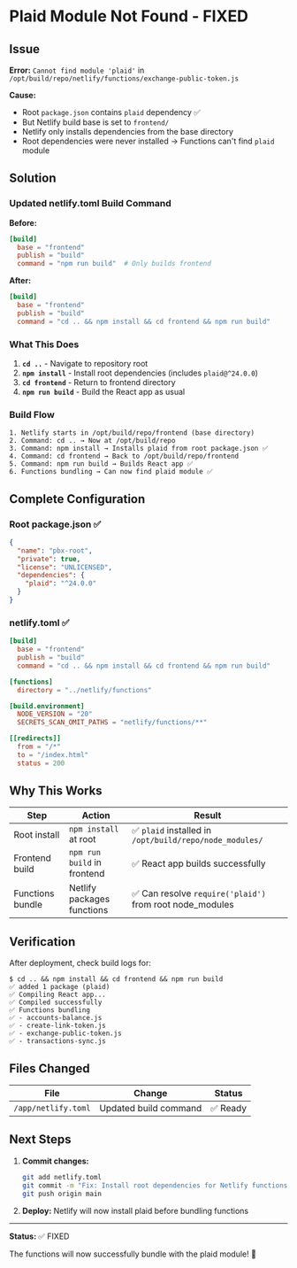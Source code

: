 # Plaid Module Not Found - FIXED

## Issue
**Error:** `Cannot find module 'plaid'` in `/opt/build/repo/netlify/functions/exchange-public-token.js`

**Cause:** 
- Root `package.json` contains `plaid` dependency ✅
- But Netlify build base is set to `frontend/`
- Netlify only installs dependencies from the base directory
- Root dependencies were never installed → Functions can't find `plaid` module

## Solution

### Updated netlify.toml Build Command

**Before:**
```toml
[build]
  base = "frontend"
  publish = "build"
  command = "npm run build"  # Only builds frontend
```

**After:**
```toml
[build]
  base = "frontend"
  publish = "build"
  command = "cd .. && npm install && cd frontend && npm run build"
```

### What This Does

1. **`cd ..`** - Navigate to repository root
2. **`npm install`** - Install root dependencies (includes `plaid@^24.0.0`)
3. **`cd frontend`** - Return to frontend directory
4. **`npm run build`** - Build the React app as usual

### Build Flow

```
1. Netlify starts in /opt/build/repo/frontend (base directory)
2. Command: cd .. → Now at /opt/build/repo
3. Command: npm install → Installs plaid from root package.json ✅
4. Command: cd frontend → Back to /opt/build/repo/frontend
5. Command: npm run build → Builds React app ✅
6. Functions bundling → Can now find plaid module ✅
```

## Complete Configuration

### Root package.json ✅
```json
{
  "name": "pbx-root",
  "private": true,
  "license": "UNLICENSED",
  "dependencies": {
    "plaid": "^24.0.0"
  }
}
```

### netlify.toml ✅
```toml
[build]
  base = "frontend"
  publish = "build"
  command = "cd .. && npm install && cd frontend && npm run build"

[functions]
  directory = "../netlify/functions"

[build.environment]
  NODE_VERSION = "20"
  SECRETS_SCAN_OMIT_PATHS = "netlify/functions/**"

[[redirects]]
  from = "/*"
  to = "/index.html"
  status = 200
```

## Why This Works

| Step | Action | Result |
|------|--------|--------|
| Root install | `npm install` at root | ✅ `plaid` installed in `/opt/build/repo/node_modules/` |
| Frontend build | `npm run build` in frontend | ✅ React app builds successfully |
| Functions bundle | Netlify packages functions | ✅ Can resolve `require('plaid')` from root node_modules |

## Verification

After deployment, check build logs for:
```
$ cd .. && npm install && cd frontend && npm run build
✅ added 1 package (plaid)
✅ Compiling React app...
✅ Compiled successfully
✅ Functions bundling
✅ - accounts-balance.js
✅ - create-link-token.js
✅ - exchange-public-token.js
✅ - transactions-sync.js
```

## Files Changed

| File | Change | Status |
|------|--------|--------|
| `/app/netlify.toml` | Updated build command | ✅ Ready |

## Next Steps

1. **Commit changes:**
   ```bash
   git add netlify.toml
   git commit -m "Fix: Install root dependencies for Netlify functions"
   git push origin main
   ```

2. **Deploy:** Netlify will now install plaid before bundling functions

---

**Status:** ✅ FIXED

The functions will now successfully bundle with the plaid module! 🚀
